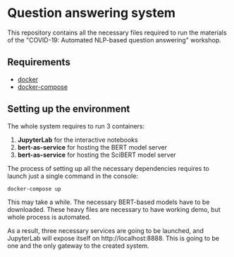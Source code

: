 # Question answering system

This repository contains all the necessary files required to run the materials
of the "COVID-19: Automated NLP-based question answering" workshop. 

## Requirements

- [docker](https://www.docker.com)
- [docker-compose](https://docs.docker.com/compose/)

## Setting up the environment

The whole system requires to run 3 containers:
1. **JupyterLab** for the interactive notebooks
2. **bert-as-service** for hosting the BERT model server
3. **bert-as-service** for hosting the SciBERT model server

The process of setting up all the necessary dependencies requires to launch just
a single command in the console:

`docker-compose up`

This may take a while. The necessary BERT-based models have to be downloaded.
These heavy files are necessary to have working demo, but whole process is
automated.

As a result, three necessary services are going to be launched, and JupyterLab
will expose itself on http://localhost:8888. This is going to be one and the 
only gateway to the created system.
